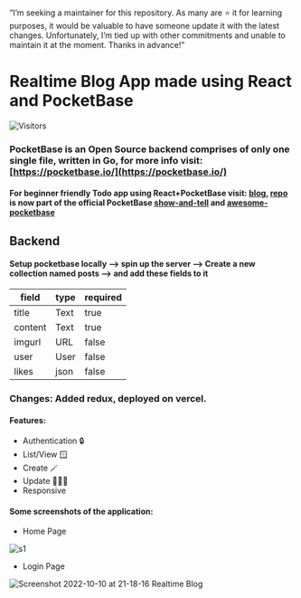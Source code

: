 “I’m seeking a maintainer for this repository. As many are ⭐ it for learning purposes, it would be valuable to have someone update it with the latest changes. Unfortunately, I’m tied up with other commitments and unable to maintain it at the moment. Thanks in advance!”

# Realtime Blog App made using React and PocketBase
![Visitors](https://api.visitorbadge.io/api/visitors?path=https%3A%2F%2Fgithub.com%2Frajesh6161%2FpbRealtimeBlog&label=TOTAL%20VIEWS&countColor=%2337d67a&style=plastic&labelStyle=upper)
### PocketBase is an Open Source backend comprises of only one single file, written in **Go**, for more info visit: [https://pocketbase.io/](https://pocketbase.io/)

#### For beginner friendly Todo app using React+PocketBase visit: [blog](https://dev.to/rajesh6161/realtime-todo-app-using-react-and-pocketbase-3mf), [repo](https://github.com/rajesh6161/pocketbaseTodo) is now part of the official PocketBase [show-and-tell](https://github.com/pocketbase/pocketbase/discussions/categories/show-and-tell) and [awesome-pocketbase](https://github.com/benallfree/awesome-pocketbase/)

## Backend
#### Setup pocketbase locally --> spin up the server --> Create a new collection named **posts** --> and add these fields to it
| field   | type | required |
|---------|------|----------|
| title   | Text | true     |
| content | Text | true     |
| imgurl  | URL  | false    |
| user    | User | false    |
| likes   | json | false    |

### Changes: Added redux, deployed on vercel.
#### Features:
- Authentication 🔒
- List/View 🪟
- Create 🪄
- Update 🧑🏻‍💻
- Responsive

#### Some screenshots of the application:

- Home Page

![s1](https://user-images.githubusercontent.com/40054161/194911558-98b85cd6-3534-4ba0-ae49-40fb930cba64.jpg)

- Login Page

![Screenshot 2022-10-10 at 21-18-16 Realtime Blog](https://user-images.githubusercontent.com/40054161/194911374-690defb2-7ee9-46ad-ac06-b56b67c2c3fb.png)

